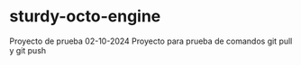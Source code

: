 # sturdy-octo-engine
Proyecto de prueba  02-10-2024
Proyecto para prueba de comandos git pull y git push
